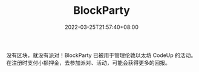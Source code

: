 ﻿---
weight: 
title: "BlockParty"
description: "没有区块，就没有派对！BlockParty 已被用于管理伦敦以太坊 CodeUp 的活动"
date: 2022-03-25T21:57:40+08:00
lastmod: 2022-03-25T16:45:40+08:00
draft: false
authors: ["Metabd"]
featuredImage: "blockparty.jpg"
link: ""
tags: ["元宇宙社区","BlockParty"]
categories: ["navigation"]
navigation: ["元宇宙社区"]
lightgallery: true
toc: true
pinned: false
recommend: false
recommend1: false
---
没有区块，就没有派对！BlockParty 已被用于管理伦敦以太坊 CodeUp 的活动。在注册时支付小额押金，去参加派对、活动，可能会获得更多的回报。
